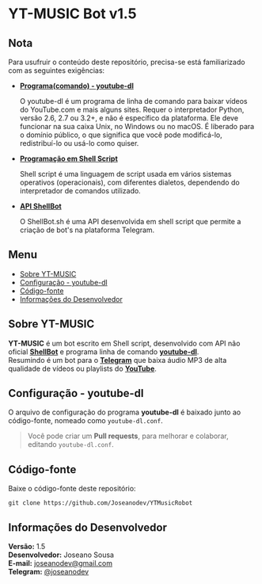 # YT-MUSIC Bot v1.5

## Nota

Para usufruir o conteúdo deste repositório, precisa-se está familiarizado com as seguintes exigências:

- **[Programa(comando) - youtube-dl](https://github.com/ytdl-org/youtube-dl)**

	O youtube-dl é um programa de linha de comando para baixar vídeos do YouTube.com e mais alguns sites. Requer o interpretador Python, versão 2.6, 2.7 ou 3.2+, e não é específico da plataforma. Ele deve funcionar na sua caixa Unix, no Windows ou no macOS. É liberado para o domínio público, o que significa que você pode modificá-lo, redistribuí-lo ou usá-lo como quiser.

- **[Programação em Shell Script](https://pt.m.wikipedia.org/wiki/Shell_script)**

	Shell script é uma linguagem de script usada em vários sistemas operativos (operacionais), com diferentes dialetos, dependendo do interpretador de comandos utilizado.

- **[API ShellBot](https://github.com/shellscriptx/shellbot)**

	O ShellBot.sh é uma API desenvolvida em shell script que permite a criação de bot's na plataforma Telegram.

## Menu

- [Sobre YT-MUSIC](#Sobre-YT-MUSIC)
- [Configuração - youtube-dl](#Configuração---youtube-dl)
- [Código-fonte](#Código-fonte)
- [Informações do Desenvolvedor](#Informações-do-Desenvolvedor)

## Sobre YT-MUSIC

**YT-MUSIC** é um bot escrito em Shell script, desenvolvido com API não oficial **[ShellBot](https://github.com/shellscriptx/shellbot)** e programa linha de comando **[youtube-dl](https://github.com/ytdl-org/youtube-dl)**.  
Resumindo é um bot para o **[Telegram](https://telegram.org)** que baixa áudio MP3 de alta qualidade de vídeos ou playlists do **[YouTube](https://www.youtube.com)**.

## Configuração - youtube-dl

O arquivo de configuração do programa **youtube-dl** é baixado junto ao código-fonte, nomeado como `youtube-dl.conf`.  
> Você pode criar um **Pull requests**, para melhorar e colaborar, editando `youtube-dl.conf`.

## Código-fonte

Baixe o código-fonte deste repositório:

	git clone https://github.com/Joseanodev/YTMusicRobot

## Informações do Desenvolvedor

**Versão:** 1.5  
**Desenvolvedor:** Joseano Sousa  
**E-mail:** joseanodev@gmail.com  
**Telegram:** [@joseanodev](https://t.me/joseanodev)
